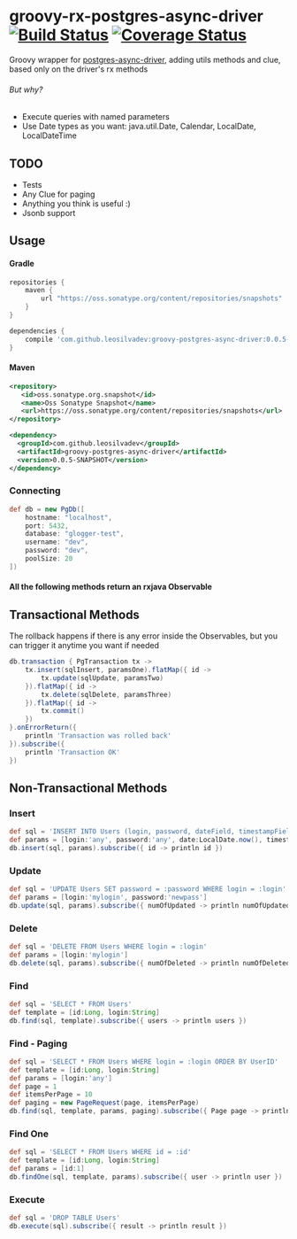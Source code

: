 # groovy-rx-postgres-async-driver [![Build Status](https://travis-ci.org/leosilvadev/groovy-rx-postgres-async-driver.svg?branch=master)](https://travis-ci.org/leosilvadev/groovy-rx-postgres-async-driver) [![Coverage Status](https://coveralls.io/repos/github/leosilvadev/groovy-rx-postgres-async-driver/badge.svg?branch=master)](https://coveralls.io/github/leosilvadev/groovy-rx-postgres-async-driver?branch=master)

Groovy wrapper for <a href="https://github.com/alaisi/postgres-async-driver">postgres-async-driver<a>, adding utils methods and clue, based only on the driver's rx methods

###### But why?
- Execute queries with named parameters
- Use Date types as you want: java.util.Date, Calendar, LocalDate, LocalDateTime

## TODO
- Tests
- Any Clue for paging
- Anything you think is useful :)
- Jsonb support

## Usage

#### Gradle
```groovy
repositories {
    maven {
        url "https://oss.sonatype.org/content/repositories/snapshots"
    }
}

dependencies {
	compile 'com.github.leosilvadev:groovy-postgres-async-driver:0.0.5-SNAPSHOT'
}
```

#### Maven
```xml
<repository>
   <id>oss.sonatype.org.snapshot</id>
   <name>Oss Sonatype Snapshot</name>
   <url>https://oss.sonatype.org/content/repositories/snapshots</url>
</repository>

<dependency>
  <groupId>com.github.leosilvadev</groupId>
  <artifactId>groovy-postgres-async-driver</artifactId>
  <version>0.0.5-SNAPSHOT</version>
</dependency>
```

### Connecting
```groovy
def db = new PgDb([
	hostname: "localhost",
	port: 5432,
	database: "glogger-test",
	username: "dev",
	password: "dev",
	poolSize: 20
])
```

#### All the following methods return an rxjava Observable

## Transactional Methods
The rollback happens if there is any error inside the Observables, but you can trigger it anytime you want if needed
```groovy
db.transaction { PgTransaction tx ->
	tx.insert(sqlInsert, paramsOne).flatMap({ id ->
		tx.update(sqlUpdate, paramsTwo)
	}).flatMap({ id ->
		tx.delete(sqlDelete, paramsThree)
	}).flatMap({ id ->
		tx.commit()
	})
}.onErrorReturn({
	println 'Transaction was rolled back'
}).subscribe({
	println 'Transaction OK'
})
```

## Non-Transactional Methods

### Insert
```groovy
def sql = 'INSERT INTO Users (login, password, dateField, timestampField) VALUES (:login, :password, :date, :timestamp)'
def params = [login:'any', password:'any', date:LocalDate.now(), timestamp:LocalDateTime.now()]
db.insert(sql, params).subscribe({ id -> println id })
```

### Update
```groovy
def sql = 'UPDATE Users SET password = :password WHERE login = :login'
def params = [login:'mylogin', password:'newpass']
db.update(sql, params).subscribe({ numOfUpdated -> println numOfUpdated })
```

### Delete
```groovy
def sql = 'DELETE FROM Users WHERE login = :login'
def params = [login:'mylogin']
db.delete(sql, params).subscribe({ numOfDeleted -> println numOfDeleted })
```

### Find
```groovy
def sql = 'SELECT * FROM Users'
def template = [id:Long, login:String]
db.find(sql, template).subscribe({ users -> println users })
```

### Find - Paging
```groovy
def sql = 'SELECT * FROM Users WHERE login = :login ORDER BY UserID'
def template = [id:Long, login:String]
def params = [login:'any']
def page = 1
def itemsPerPage = 10
def paging = new PageRequest(page, itemsPerPage)
db.find(sql, template, params, paging).subscribe({ Page page -> println page.items })
```

### Find One
```groovy
def sql = 'SELECT * FROM Users WHERE id = :id'
def template = [id:Long, login:String]
def params = [id:1]
db.findOne(sql, template, params).subscribe({ user -> println user })
```

### Execute
```groovy
def sql = 'DROP TABLE Users'
db.execute(sql).subscribe({ result -> println result })
```
